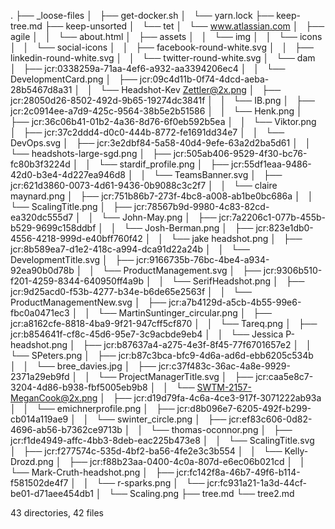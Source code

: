 .
├── _loose-files
│   ├── get-docker.sh
│   └── yarn.lock
├── keep-tree.md
├── keep-unsorted
│   └── tet
│       └── www.atlassian.com
│           ├── agile
│           │   └── about.html
│           ├── assets
│           │   └── img
│           │       └── icons
│           │           └── social-icons
│           │               ├── facebook-round-white.svg
│           │               ├── linkedin-round-white.svg
│           │               └── twitter-round-white.svg
│           └── dam
│               ├── jcr:0338259a-71aa-4ef6-a932-aa3394206ec4
│               │   └── DevelopmentCard.png
│               ├── jcr:09c4d11b-0f74-4dcd-aeba-28b5467d8a31
│               │   └── Headshot-Kev Zettler@2x.png
│               ├── jcr:28050d26-8502-492d-9b65-19274dc3841f
│               │   └── IB.png
│               ├── jcr:2c0914ee-a7d9-425c-9564-38b5e2b51586
│               │   └── Henk.png
│               ├── jcr:36c06b41-01b2-4a36-8d76-6f0eb592b5ea
│               │   └── Viktor.png
│               ├── jcr:37c2ddd4-d0c0-444b-8772-fe1691dd34e7
│               │   └── DevOps.svg
│               ├── jcr:3e2dbf84-5a58-40d4-9efe-63a2d2ba5d61
│               │   └── headshots-large-sgd.png
│               ├── jcr:505ab406-9529-4f30-bc76-fc80b3f3224d
│               │   └── stardif_profile.png
│               ├── jcr:55df1eaa-9486-42d0-b3e4-4d227ea946d8
│               │   └── TeamsBanner.svg
│               ├── jcr:621d3860-0073-4d61-9436-0b9088c3c2f7
│               │   └── claire maynard.png
│               ├── jcr:751b86b7-273f-4bc8-a008-ab1be0bc686a
│               │   └── ScalingTitle.png
│               ├── jcr:78567b9d-9980-4c83-82cd-ea320dc555d7
│               │   └── John-May.png
│               ├── jcr:7a2206c1-077b-455b-b529-9699c158ddbf
│               │   └── Josh-Berman.png
│               ├── jcr:823e1db0-4556-4218-999d-e40bff760f42
│               │   └── jake headshot.png
│               ├── jcr:8b589ea7-d1e2-418c-a994-dca91d22a24b
│               │   └── DevelopmentTitle.svg
│               ├── jcr:9166735b-76bc-4be4-a934-92ea90b0d78b
│               │   └── ProductManagement.svg
│               ├── jcr:9306b510-f201-4259-8344-640950ff4a9b
│               │   └── SerifHeadshot.png
│               ├── jcr:9d25acd0-f53b-4277-b34e-b6de65e2563f
│               │   └── ProductManagementNew.svg
│               ├── jcr:a7b4129d-a5cb-4b55-99e6-fbc0a0471ec3
│               │   └── MartinSuntinger_circular.png
│               ├── jcr:a8162cfe-8818-4ba9-9f21-947cff5cf870
│               │   └── Tareq.png
│               ├── jcr:b854641f-cf8c-45d6-95e7-3c9acbde9eb4
│               │   └── Jessica P-headshot.png
│               ├── jcr:b87637a4-a275-4e3f-8f45-77f6701657e2
│               │   └── SPeters.png
│               ├── jcr:b87c3bca-bfc9-4d6a-ad6d-ebb6205c534b
│               │   └── bree_davies.jpg
│               ├── jcr:c37f483c-36ac-4a8e-9929-2371a29eb9fd
│               │   └── ProjectManagerTitle.svg
│               ├── jcr:caa5e8c7-3204-4d86-b938-fbf5005eb9b8
│               │   └── SWTM-2157-MeganCook@2x.png
│               ├── jcr:d19d79fa-4c6a-4ce3-917f-3071222ab93a
│               │   └── emichnerprofile.png
│               ├── jcr:d8b096e7-6205-492f-b299-cb014a119ae9
│               │   └── swinter_circle.png
│               ├── jcr:ef83c606-0d82-4696-ab56-b7362ce9713b
│               │   └── thomas-oconnor.png
│               ├── jcr:f1de4949-affc-4bb3-8deb-eac225b473e8
│               │   └── ScalingTitle.svg
│               ├── jcr:f277574c-535d-4bf2-ba56-4fe2e3c3b554
│               │   └── Kelly-Drozd.png
│               ├── jcr:f88b23aa-0400-4c0a-807d-e6ec06b021cd
│               │   └── Mark-Cruth-headshot.png
│               ├── jcr:fc142f8a-46b7-49f6-b114-f581502de4f7
│               │   └── r-sparks.png
│               └── jcr:fc931a21-1a3d-44cf-be01-d71aee454db1
│                   └── Scaling.png
├── tree.md
└── tree2.md

43 directories, 42 files
